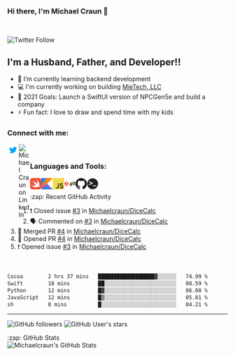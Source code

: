 ### Hi there, I'm Michael Craun 👋 

<br />

![Twitter Follow](https://img.shields.io/twitter/follow/opkurix?style=social)

## I'm a Husband, Father, and Developer!!

- 🌱 I’m currently learning backend development
- 💻 I'm currently working on building [MieTech, LLC](https://github.com/mietechnologies)
- 🥅 2021 Goals: Launch a SwiftUI version of NPCGen5e and build a company
- ⚡ Fun fact: I love to draw and spend time with my kids

### Connect with me:

[<img align="left" alt="Michael Craun on Twitter" width="26px" src="https://raw.githubusercontent.com/github/explore/80688e429a7d4ef2fca1e82350fe8e3517d3494d/topics/twitter/twitter.png" />][twitter]
[<img align="left" alt="Michael Craun on LinkedIn" width="26px" src="https://cdn.jsdelivr.net/npm/simple-icons@v3/icons/linkedin.svg" />][linkedin]

<br />

### Languages and Tools:

[<img align="left" alt="Swift" width="26px" src="https://raw.githubusercontent.com/github/explore/80688e429a7d4ef2fca1e82350fe8e3517d3494d/topics/swift/swift.png" />][swift]
[<img align="left" alt="Kotlin" width="26px" src="https://raw.githubusercontent.com/github/explore/80688e429a7d4ef2fca1e82350fe8e3517d3494d/topics/kotlin/kotlin.png" />][kotlin]
[<img align="left" alt="JavaScript" width="26px" src="https://raw.githubusercontent.com/github/explore/80688e429a7d4ef2fca1e82350fe8e3517d3494d/topics/javascript/javascript.png" />][javascript]
[<img align="left" alt="Git" width="26px" src="https://raw.githubusercontent.com/github/explore/80688e429a7d4ef2fca1e82350fe8e3517d3494d/topics/git/git.png" />]([])
[<img align="left" alt="GitHub" width="26px" src="https://raw.githubusercontent.com/github/explore/78df643247d429f6cc873026c0622819ad797942/topics/github/github.png" />][github]
[<img align="left" alt="Terminal" width="26px" src="https://raw.githubusercontent.com/github/explore/80688e429a7d4ef2fca1e82350fe8e3517d3494d/topics/terminal/terminal.png" />][terminal]

<br />
<br />

<summary>:zap: Recent GitHub Activity</summary>
  
<!--START_SECTION:activity-->
1. ❗️ Closed issue [#3](https://github.com/Michaelcraun/DiceCalc/issues/3) in [Michaelcraun/DiceCalc](https://github.com/Michaelcraun/DiceCalc)
2. 🗣 Commented on [#3](https://github.com/Michaelcraun/DiceCalc/issues/3) in [Michaelcraun/DiceCalc](https://github.com/Michaelcraun/DiceCalc)
3. 🎉 Merged PR [#4](https://github.com/Michaelcraun/DiceCalc/pull/4) in [Michaelcraun/DiceCalc](https://github.com/Michaelcraun/DiceCalc)
4. 💪 Opened PR [#4](https://github.com/Michaelcraun/DiceCalc/pull/4) in [Michaelcraun/DiceCalc](https://github.com/Michaelcraun/DiceCalc)
5. ❗️ Opened issue [#3](https://github.com/Michaelcraun/DiceCalc/issues/3) in [Michaelcraun/DiceCalc](https://github.com/Michaelcraun/DiceCalc)
<!--END_SECTION:activity-->
  
<br />
  
<!--START_SECTION:waka-->
```text
Cocoa        2 hrs 37 mins   ██████████████████▓░░░░░░   74.99 % 
Swift        18 mins         ██░░░░░░░░░░░░░░░░░░░░░░░   08.59 % 
Python       12 mins         █▓░░░░░░░░░░░░░░░░░░░░░░░   06.08 % 
JavaScript   12 mins         █▒░░░░░░░░░░░░░░░░░░░░░░░   05.81 % 
sh           8 mins          █░░░░░░░░░░░░░░░░░░░░░░░░   04.21 % 
```
<!--END_SECTION:waka-->

---
  
![GitHub followers](https://img.shields.io/github/followers/Michaelcraun?style=social)
![GitHub User's stars](https://img.shields.io/github/stars/Michaelcraun?style=social)
  
<summary>:zap: GitHub Stats</summary>

<img align="left" alt="Michaelcraun's GitHub Stats" src="https://github-readme-stats-8frbydxfs-michaelcraun.vercel.app/api?username=Michaelcraun" />

[twitter]: https://twitter.com/opkurix
[linkedin]: https://linkedin.com/in/michael-craun
[swift]: https://developer.apple.com/swift/
[kotlin]: https://kotlinlang.org
[javascript]: https://www.javascript.com
[github]: https://github.com/
[terminal]: https://en.wikipedia.org/wiki/Terminal_(macOS)
